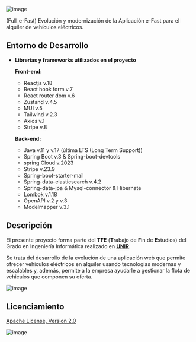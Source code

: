 ![image](https://github.com/alberaja/Full_e-Fast/assets/29755489/51367657-8351-4ab6-b1a7-0c6dd733c836)

(Full_e-Fast)  Evolución y modernización de la Aplicación e-Fast para el alquiler de vehículos eléctricos.

## Entorno de Desarrollo

  
- **Librerías y frameworks utilizados en el proyecto**

  **Front-end:**

    - Reactjs v.18
    - React hook form v.7
    - React router dom v.6
    - Zustand v.4.5
    - MUI v.5
    - Tailwind  v.2.3
    - Axios v.1
    - Stripe v.8
       

    
  **Back-end:**
    - Java v.11 y v.17 (última LTS (Long Term Support))
    - Spring Boot v.3 & Spring-boot-devtools
    - spring Cloud v.2023    
    - Stripe v.23.9
    - Spring-boot-starter-mail   
    - Spring-data-elasticsearch v.4.2
    - Spring-data-jpa & Mysql-connector & Hibernate
    - Lombok v.1.18
    - OpenAPI v.2 y v.3
    - Modelmapper v.3.1 


## Descripción

El presente proyecto forma parte del **TFE** \(**T**rabajo de **F**in de **E**studios\) del Grado en Ingeniería Informática realizado en **<a href="https://www.unir.net" target="_blank">UNIR</a>**.

Se trata del desarrollo de la evolución de una aplicación web que permite ofrecer vehículos eléctricos en alquiler usando tecnologías modernas y escalables y, además, permite a la empresa ayudarle a gestionar la flota de vehiculos que componen su oferta.

![image](https://github.com/alberaja/Full_e-Fast/assets/29755489/fdfec00e-e2cd-462f-805b-d008057d12c0)


## Licenciamiento

 <a href="https://www.apache.org/licenses/LICENSE-2.0" target="_blank">Apache License, Version 2.0</a>
 
![image](https://github.com/alberaja/Full_e-Fast/assets/29755489/1523eb5d-9e20-4c61-a745-df04a1e079cd)

